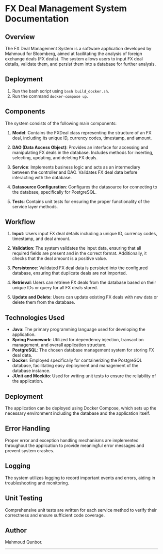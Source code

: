 # FX Deal Management System Documentation

## Overview

The FX Deal Management System is a software application developed by Mahmoud for Bloomberg, aimed at facilitating the
analysis of foreign exchange deals (FX deals). The system allows users to input FX deal details, validate them, and
persist them into a database for further analysis.

## Deployment

1. Run the bash script using `bash build_docker.sh`.
2. Run the command `docker-compose up`.

## Components

The system consists of the following main components:

1. **Model**: Contains the FXDeal class representing the structure of an FX deal, including its unique ID, currency
   codes, timestamp, and amount.

2. **DAO (Data Access Object)**: Provides an interface for accessing and manipulating FX deals in the database. Includes
   methods for inserting, selecting, updating, and deleting FX deals.

3. **Service**: Implements business logic and acts as an intermediary between the controller and DAO. Validates FX deal
   data before interacting with the database.

4. **Datasource Configuration**: Configures the datasource for connecting to the database, specifically for PostgreSQL.

5. **Tests**: Contains unit tests for ensuring the proper functionality of the service layer methods.

## Workflow

1. **Input**: Users input FX deal details including a unique ID, currency codes, timestamp, and deal amount.

2. **Validation**: The system validates the input data, ensuring that all required fields are present and in the correct
   format. Additionally, it checks that the deal amount is a positive value.

3. **Persistence**: Validated FX deal data is persisted into the configured database, ensuring that duplicate deals are
   not imported.

4. **Retrieval**: Users can retrieve FX deals from the database based on their unique IDs or query for all FX deals
   stored.

5. **Update and Delete**: Users can update existing FX deals with new data or delete them from the database.

## Technologies Used

- **Java**: The primary programming language used for developing the application.
- **Spring Framework**: Utilized for dependency injection, transaction management, and overall application structure.
- **PostgreSQL**: The chosen database management system for storing FX deal data.
- **Docker**: Employed specifically for containerizing the PostgreSQL database, facilitating easy deployment and
  management of the database instance.
- **JUnit and Mockito**: Used for writing unit tests to ensure the reliability of the application.

## Deployment

The application can be deployed using Docker Compose, which sets up the necessary environment including the database and
the application itself.

## Error Handling

Proper error and exception handling mechanisms are implemented throughout the application to provide meaningful error
messages and prevent system crashes.

## Logging

The system utilizes logging to record important events and errors, aiding in troubleshooting and monitoring.

## Unit Testing

Comprehensive unit tests are written for each service method to verify their correctness and ensure sufficient code
coverage.

## Author

Mahmoud Qunbor.

---